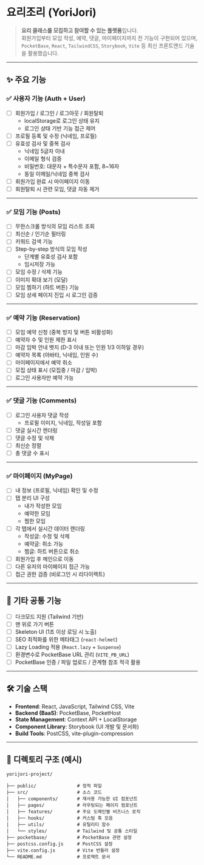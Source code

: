 # 요리조리 (YoriJori)

> **요리 클래스를 모집하고 참여할 수 있는 플랫폼**입니다.  
> 회원가입부터 모임 작성, 예약, 댓글, 마이페이지까지 전 기능이 구현되어 있으며,  
> `PocketBase`, `React`, `TailwindCSS`, `Storybook`, `Vite` 등 최신 프론트엔드 기술을 활용했습니다.

---

## ✨ 주요 기능

### ✅ 사용자 기능 (Auth + User)

- [ ] 회원가입 / 로그인 / 로그아웃 / 회원탈퇴  
  - localStorage로 로그인 상태 유지
  - 로그인 상태 기반 기능 접근 제어
- [ ] 프로필 등록 및 수정 (닉네임, 프로필)
- [ ] 유효성 검사 및 중복 검사
  - 닉네임 5글자 이내
  - 이메일 형식 검증
  - 비밀번호: 대문자 + 특수문자 포함, 8~16자
  - 동일 이메일/닉네임 중복 검사
- [ ] 회원가입 완료 시 마이페이지 이동
- [ ] 회원탈퇴 시 관련 모임, 댓글 자동 제거

---

### ✅ 모임 기능 (Posts)

- [ ] 무한스크롤 방식의 모임 리스트 조회
- [ ] 최신순 / 인기순 필터링
- [ ] 키워드 검색 기능
- [ ] Step-by-step 방식의 모임 작성
  - 단계별 유효성 검사 포함
  - 임시저장 가능
- [ ] 모임 수정 / 삭제 기능
- [ ] 이미지 확대 보기 (모달)
- [ ] 모임 찜하기 (하트 버튼) 기능
- [ ] 모임 상세 페이지 진입 시 로그인 검증

---

### ✅ 예약 기능 (Reservation)

- [ ] 모임 예약 신청 (중복 방지 및 버튼 비활성화)
- [ ] 예약자 수 및 인원 제한 표시
- [ ] 마감 임박 안내 뱃지 (D-3 이내 또는 인원 1/3 이하일 경우)
- [ ] 예약자 목록 (아바타, 닉네임, 인원 수)
- [ ] 마이페이지에서 예약 취소
- [ ] 모집 상태 표시 (모집중 / 마감 / 임박)
- [ ] 로그인 사용자만 예약 가능

---

### ✅ 댓글 기능 (Comments)

- [ ] 로그인 사용자 댓글 작성
  - 프로필 이미지, 닉네임, 작성일 포함
- [ ] 댓글 실시간 렌더링
- [ ] 댓글 수정 및 삭제
- [ ] 최신순 정렬
- [ ] 총 댓글 수 표시

---

### ✅ 마이페이지 (MyPage)

- [ ] 내 정보 (프로필, 닉네임) 확인 및 수정
- [ ] 탭 분리 UI 구성
  - 내가 작성한 모임
  - 예약한 모임
  - 찜한 모임
- [ ] 각 탭에서 실시간 데이터 렌더링
  - 작성글: 수정 및 삭제
  - 예약글: 취소 가능
  - 찜글: 하트 버튼으로 취소
- [ ] 회원가입 후 메인으로 이동
- [ ] 다른 유저의 마이페이지 접근 가능
- [ ] 접근 권한 검증 (비로그인 시 리다이렉트)

---

## 🧩 기타 공통 기능

- [ ] 다크모드 지원 (Tailwind 기반)
- [ ] 맨 위로 가기 버튼
- [ ] Skeleton UI (1초 이상 로딩 시 노출)
- [ ] SEO 최적화를 위한 메타태그 (`react-helmet`)
- [ ] Lazy Loading 적용 (`React.lazy` + `Suspense`)
- [ ] 환경변수로 PocketBase URL 관리 (`VITE_PB_URL`)
- [ ] PocketBase 인증 / 파일 업로드 / 관계형 참조 적극 활용

---

## 🛠️ 기술 스택

- **Frontend**: React, JavaScript, Tailwind CSS, Vite
- **Backend (BaaS)**: PocketBase, PocketHost
- **State Management**: Context API + LocalStorage
- **Component Library**: Storybook (UI 개발 및 문서화)
- **Build Tools**: PostCSS, vite-plugin-compression

---

## 📁 디렉토리 구조 (예시)
```
yorijori-project/

├── public/               # 정적 파일
├── src/                  # 소스 코드
│   ├── components/       # 재사용 가능한 UI 컴포넌트
│   ├── pages/            # 라우팅되는 페이지 컴포넌트
│   ├── features/         # 주요 도메인별 비즈니스 로직
│   ├── hooks/            # 커스텀 훅 모음
│   ├── utils/            # 유틸리티 함수
│   └── styles/           # Tailwind 및 공통 스타일
├── pocketbase/           # PocketBase 관련 설정
├── postcss.config.js     # PostCSS 설정
├── vite.config.js        # Vite 번들러 설정
└── README.md             # 프로젝트 문서
```
